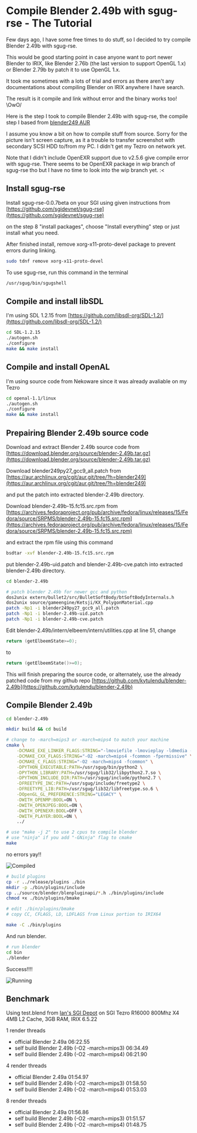 Compile Blender 2.49b with sgug-rse - The Tutorial
==================================================
Few days ago, I have some free times to do stuff, so I decided to try compile Blender 2.49b with sgug-rse.

This would be good starting point in case anyone want to port newer Blender to IRIX, like Blender 2.76b
(the last version to support OpenGL 1.x) or Blender 2.79b by patch it to use OpenGL 1.x.

It took me sometimes with a lots of trial and errors as there aren't any documentations about compiling Blender on IRIX anywhere I have search.

The result is it compile and link without error and the binary works too! \OwO/

Here is the step I took to compile Blender 2.49b with sgug-rse, the compile step I based from [blender249 AUR](https://aur.archlinux.org/packages/blender249/)

I assume you know a bit on how to compile stuff from source.
Sorry for the picture isn't screen capture, as it a trouble to transfer screenshot with secondary SCSI HDD to/from my PC.
I didn't get my Tezro on network yet.

Note that I didn't include OpenEXR support due to v2.5.6 give compile error with sgug-rse.
There seems to be OpenEXR package in wip branch of sgug-rse tho but I have no time to look into the wip branch yet. :<

Install sgug-rse
----------------

Install sgug-rse-0.0.7beta on your SGI using given instructions from [https://github.com/sgidevnet/sgug-rse](https://github.com/sgidevnet/sgug-rse)

on the step 8 "install packages", choose "Install everything" step or just install what you need.

After finished install, remove xorg-x11-proto-devel package to prevent errors during linking.

```bash
sudo tdnf remove xorg-x11-proto-devel
```

To use sgug-rse, run this command in the terminal

```bash
/usr/sgug/bin/sgugshell
```

Compile and install libSDL
--------------------------

I'm using SDL 1.2.15 from [https://github.com/libsdl-org/SDL-1.2/](https://github.com/libsdl-org/SDL-1.2/)

```bash
cd SDL-1.2.15
./autogen.sh
./configure
make && make install
```

Compile and install OpenAL
--------------------------

I'm using source code from Nekoware since it was already avaliable on my Tezro

```bash
cd openal-1.1/linux
./autogen.sh
./configure
make && make install
```

Prepairing Blender 2.49b source code
------------------------------------

Download and extract Blender 2.49b source code from [https://download.blender.org/source/blender-2.49b.tar.gz](https://download.blender.org/source/blender-2.49b.tar.gz)

Download blender249py27_gcc9_all.patch from [https://aur.archlinux.org/cgit/aur.git/tree/?h=blender249](https://aur.archlinux.org/cgit/aur.git/tree/?h=blender249)

and put the patch into extracted blender-2.49b directory.

Download blender-2.49b-15.fc15.src.rpm from [https://archives.fedoraproject.org/pub/archive/fedora/linux/releases/15/Fedora/source/SRPMS/blender-2.49b-15.fc15.src.rpm](https://archives.fedoraproject.org/pub/archive/fedora/linux/releases/15/Fedora/source/SRPMS/blender-2.49b-15.fc15.src.rpm)

and extract the rpm file using this command

```bash
bsdtar -xvf blender-2.49b-15.fc15.src.rpm
```

put blender-2.49b-uid.patch and blender-2.49b-cve.patch into extracted blender-2.49b directory.

```bash
cd blender-2.49b

# patch blender 2.49b for newer gcc and python
dos2unix extern/bullet2/src/BulletSoftBody/btSoftBodyInternals.h
dos2unix source/gameengine/Ketsji/KX_PolygonMaterial.cpp
patch -Np1 -i blender249py27_gcc9_all.patch
patch -Np1 -i blender-2.49b-uid.patch
patch -Np1 -i blender-2.49b-cve.patch
```

Edit blender-2.49b/intern/elbeem/intern/utilities.cpp at line 51, change

```c++
return (getElbeemState>=0);
```

to

```c++
return (getElbeemState()>=0);
```

This will finish preparing the source code, or alternately, use the already patched code from my github repo [https://github.com/kytulendu/blender-2.49b](https://github.com/kytulendu/blender-2.49b)

Compile Blender 2.49b
---------------------

```bash
cd blender-2.49b

mkdir build && cd build

# change to -march=mips3 or -march=mips4 to match your machine
cmake \
    -DCMAKE_EXE_LINKER_FLAGS:STRING="-lmoviefile -lmovieplay -ldmedia -lGL -lGLcore -lX11 -ldl -lpthread -Wl,--allow-shlib-undefined" \
    -DCMAKE_CXX_FLAGS:STRING="-O2 -march=mips4 -fcommon -fpermissive" \
    -DCMAKE_C_FLAGS:STRING="-O2 -march=mips4 -fcommon" \
    -DPYTHON_EXECUTABLE:PATH=/usr/sgug/bin/python2 \
    -DPYTHON_LIBRARY:PATH=/usr/sgug/lib32/libpython2.7.so \
    -DPYTHON_INCLUDE_DIR:PATH=/usr/sgug/include/python2.7 \
    -DFREETYPE_INC:PATH=/usr/sgug/include/freetype2 \
    -DFREETYPE_LIB:PATH=/usr/sgug/lib32/libfreetype.so.6 \
    -DOpenGL_GL_PREFERENCE:STRING="LEGACY" \
    -DWITH_OPENMP:BOOL=ON \
    -DWITH_OPENJPEG:BOOL=ON \
    -DWITH_OPENEXR:BOOL=OFF \
    -DWITH_PLAYER:BOOL=ON \
    ../

# use "make -j 2" to use 2 cpus to compile blender
# use "ninja" if you add "-GNinja" flag to cmake
make
```

no errors yay!!

![Compiled](./resources/blender249_compiled.jpg)

```bash
# build plugins
cp -r ../release/plugins ./bin
mkdir -p ./bin/plugins/include
cp ../source/blender/blenpluginapi/*.h ./bin/plugins/include
chmod +x ./bin/plugins/bmake

# edit ./bin/plugins/bmake
# copy CC, CFLAGS, LD, LDFLAGS from Linux portion to IRIX64

make -C ./bin/plugins
```

And run blender.

```bash
# run blender
cd bin
./blender
```

Success!!!!

![Running](./resources/blender249_running.jpg)

Benchmark
---------

Using test.blend from [Ian's SGI Depot](http://www.sgidepot.co.uk/blender.html) on SGI Tezro R16000 800Mhz X4 4MB L2 Cache, 3GB RAM, IRIX 6.5.22

1 render threads
- official Blender 2.49a                        06:22.55
- self build Blender 2.49b (-O2 -march=mips3)   06:34.49
- self build Blender 2.49b (-O2 -march=mips4)   06:21.90

4 render threads
- official Blender 2.49a                        01:54.97
- self build Blender 2.49b (-O2 -march=mips3)   01:58.50
- self build Blender 2.49b (-O2 -march=mips4)   01:53.03

8 render threads
- official Blender 2.49a                        01:56.86
- self build Blender 2.49b (-O2 -march=mips3)   01:51.57
- self build Blender 2.49b (-O2 -march=mips4)   01:48.75
